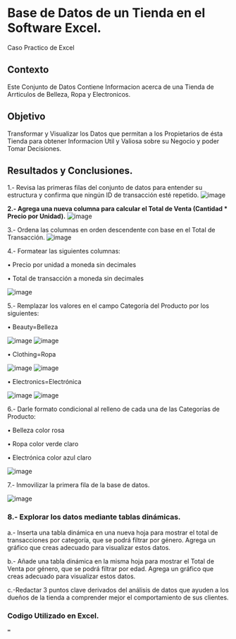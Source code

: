 # Base de Datos de un Tienda en el Software Excel.
Caso Practico de Excel

## Contexto
Este Conjunto de Datos Contiene Informacion acerca de una Tienda de Arrticulos de Belleza, Ropa y Electronicos.

## Objetivo
Transformar y Visualizar los Datos que permitan a los Propietarios de ésta Tienda para obtener Informacion Util y Valiosa sobre su Negocio y poder Tomar Decisiones.

## Resultados y Conclusiones.
1.- Revisa las primeras filas del conjunto de datos para entender su estructura y confirma que ningún ID de transacción esté repetido.
![image](https://github.com/user-attachments/assets/ae573cb4-0e58-442e-bdbe-d146c882963d)

**2.- Agrega una nueva columna para calcular el Total de Venta (Cantidad * Precio por Unidad).**
![image](https://github.com/user-attachments/assets/2574dd2d-837d-438d-876a-0c2bd47a129f)

3.- Ordena las columnas en orden descendente con base en el Total de Transacción.
![image](https://github.com/user-attachments/assets/39bf85f5-ecb4-4fe2-bbbf-e2a80e3b28bc)

4.- Formatear las siguientes columnas:

•	Precio por unidad a moneda sin decimales

•	Total de transacción a moneda sin decimales

![image](https://github.com/user-attachments/assets/65090906-fec3-42fd-a199-bbca82c6c7d1)

5.- Remplazar los valores en el campo Categoría del Producto por los siguientes:

•	Beauty=Belleza

![image](https://github.com/user-attachments/assets/5a0845f5-e704-436f-95b2-b26eb13831ba)
![image](https://github.com/user-attachments/assets/0a85222b-37e3-4328-a48d-37c513f7a346)

•	Clothing=Ropa

![image](https://github.com/user-attachments/assets/95ad9c60-a269-492e-a79c-56f8e2824630)
![image](https://github.com/user-attachments/assets/5c633afa-31c4-4322-b72d-1f2c05e39f8a)



•	Electronics=Electrónica

![image](https://github.com/user-attachments/assets/8488b711-d023-4c2e-a6c9-afcd1c8ecf35)
![image](https://github.com/user-attachments/assets/c19ae7d2-ff95-424e-b70f-726ffc4f8526)

6.- Darle formato condicional al relleno de cada una de las Categorías de Producto: 

•	Belleza color rosa

•	Ropa color verde claro

•	Electrónica color azul claro

![image](https://github.com/user-attachments/assets/37fef30c-a366-420a-a3a2-c798d31ec177)

7.- Inmovilizar la primera fila de la base de datos.

![image](https://github.com/user-attachments/assets/8dc63e79-be41-47cb-85fc-31cb60275c64)

### 8.- Explorar los datos mediante tablas dinámicas.

a.- Inserta una tabla dinámica en una nueva hoja para mostrar el total de transacciones por categoría, que se podrá filtrar por género. Agrega un gráfico que creas adecuado para visualizar estos datos.

b.- Añade una tabla dinámica en la misma hoja para mostrar el Total de Venta por género, que se podrá filtrar por edad. Agrega un gráfico que creas adecuado para visualizar estos datos.

c.-Redactar 3 puntos clave derivados del análisis de datos que ayuden a los dueños de la tienda a comprender mejor el comportamiento de sus clientes.




### Codigo Utilizado en Excel.
```=```
